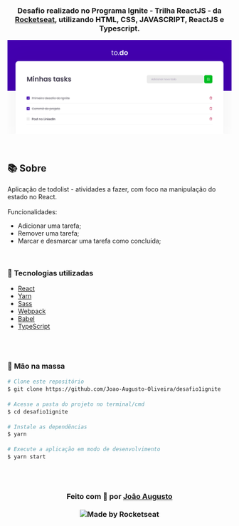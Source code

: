 <h3 align="center">

Desafio realizado no Programa Ignite - Trilha ReactJS - da [Rocketseat], utilizando **HTML**, **CSS**, **JAVASCRIPT**, **ReactJS** e **Typescript**.

</h3>

![PRINTS](./public/ui.png)

</div>

<br>

## 📚 **Sobre**

Aplicação de todolist - atividades a fazer, com foco na manipulação do estado no React. 
<br>
<br>
Funcionalidades:
- Adicionar uma tarefa;
- Remover uma tarefa;
- Marcar e desmarcar uma tarefa como concluída;

<br>

### 📌  **Tecnologias utilizadas**
- [React](https://reactjs.org/)
- [Yarn](https://yarnpkg.com/)
- [Sass](https://sass-lang.com/)
- [Webpack](https://webpack.js.org/)
- [Babel](https://babeljs.io/)
- [TypeScript](https://www.typescriptlang.org/)

<br>
<br>

### 🚀 **Mão na massa**

```bash
# Clone este repositório
$ git clone https://github.com/Joao-Augusto-Oliveira/desafio1ignite

# Acesse a pasta do projeto no terminal/cmd
$ cd desafio1ignite

# Instale as dependências
$ yarn

# Execute a aplicação em modo de desenvolvimento
$ yarn start


```

<br>
<br>

<h3 align="center">
Feito com 💜 por <a href="https://www.linkedin.com/in/joão-augusto-oliveira-dos-santos-9b0693195">João Augusto</a>
<br><br>

  <img alt="Made by Rocketseat" src="https://img.shields.io/badge/made%20by-Rocketseat-%237519C1">
</a>
</h3>

<!-- Links -->

[Rocketseat]: https://rocketseat.com.br/


